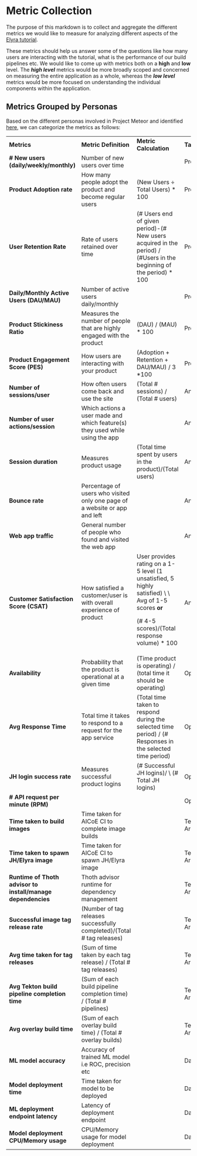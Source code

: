 # Metric Collection

The purpose of this markdown is to collect and aggregate the different metrics we would like to measure for analyzing different aspects of the [Elyra tutorial](https://github.com/AICoE/elyra-aidevsecops-tutorial).

These metrics should help us answer some of the questions like how many users are interacting with the tutorial, what is the performance of our build pipelines etc. We would like to come up with metrics both on a **high** and **low** level. The **_high level_** metrics would be more broadly scoped and concerned on measuring the entire application as a whole, whereas the **_low level_** metrics would be more focused on understanding the individual components within the application.

## Metrics Grouped by Personas

Based on the different personas involved in Project Meteor and identified [here](https://github.com/AICoE/meteor/blob/main/docs/personas.md), we can categorize the metrics as follows:

<table>
  <tr>
   <td><strong>Metrics</strong>
   </td>
   <td><strong>Metric Definition</strong>
   </td>
   <td><strong>Metric Calculation</strong>
   </td>
   <td><strong>Targeted Persona</strong>
   </td>
   <td><strong>Data Source</strong>
   </td>
  </tr>
  <tr>
   <td><strong># New users (daily/weekly/monthly)</strong>
   </td>
   <td>Number of new users over time
   </td>
   <td>
   </td>
   <td>Product Owner
   </td>
   <td>Google Analytics
   </td>
  </tr>
  <tr>
   <td><strong>Product Adoption rate
</strong>
   </td>
   <td>How many people adopt the product and become regular users
   </td>
   <td>(New Users ÷ Total Users) * 100
   </td>
   <td>Product Owner
   </td>
   <td>
   </td>
  </tr>
  <tr>
   <td><strong>User Retention Rate</strong>
   </td>
   <td>Rate of users retained over time
   </td>
   <td>(# Users end of given period)-(# New users acquired in the period) / (#Users in the beginning of the period) * 100
   </td>
   <td>Product Owner
   </td>
   <td>
   </td>
  </tr>
  <tr>
   <td><strong>Daily/Monthly Active Users (DAU/MAU)</strong>
   </td>
   <td>Number of active users daily/monthly
   </td>
   <td>
   </td>
   <td>Product Owner
   </td>
   <td>Google Analytics
   </td>
  </tr>
  <tr>
   <td><strong>Product Stickiness Ratio</strong>
   </td>
   <td>Measures the number of people that are highly engaged with the product
   </td>
   <td>(DAU) / (MAU) * 100
   </td>
   <td>Product Owner
   </td>
   <td>
   </td>
  </tr>
  <tr>
   <td><strong>Product Engagement Score (PES)</strong>
   </td>
   <td>How users are interacting with your product
   </td>
   <td>(Adoption + Retention + DAU/MAU) / 3 *100
   </td>
   <td>Product Owner
   </td>
   <td>
   </td>
  </tr>
  <tr>
   <td><strong>Number of sessions/user</strong>
   </td>
   <td>How often users come back and use the site
   </td>
   <td>(Total # sessions) / (Total # users)
   </td>
   <td>Analyst
   </td>
   <td>Google Analytics
   </td>
  </tr>
  <tr>
   <td><strong>Number of user actions/session</strong>
   </td>
   <td>Which actions a user made and which feature(s) they used while using the app
   </td>
   <td>
   </td>
   <td>Analyst
   </td>
   <td>Google Analytics
   </td>
  </tr>
  <tr>
   <td><strong>Session duration</strong>
   </td>
   <td>Measures product usage
   </td>
   <td>(Total time spent by users in the product)/(Total users)
   </td>
   <td>Analyst
   </td>
   <td>Google Analytics
   </td>
  </tr>
  <tr>
   <td><strong>Bounce rate</strong>
   </td>
   <td>Percentage of users who visited only one page of a website or app and left
   </td>
   <td>
   </td>
   <td>Analyst
   </td>
   <td>Google Analytics
   </td>
  </tr>
  <tr>
   <td><strong>Web app traffic</strong>
   </td>
   <td>General number of people who found and visited the web app
   </td>
   <td>
   </td>
   <td>Analyst
   </td>
   <td>Google Analytics
   </td>
  </tr>
  <tr>
   <td><strong>Customer Satisfaction Score (CSAT)</strong>
   </td>
   <td>How satisfied a customer/user is with overall experience of product
   </td>
   <td>User provides rating on a 1-5 level (1 unsatisfied, 5 highly satisfied) \
 \
Avg of 1-5 scores <strong>or</strong>
<p>
(# 4-5 scores)/(Total response volume) * 100
   </td>
   <td>Analyst
   </td>
   <td>Feedback Survey
   </td>
  </tr>
  <tr>
   <td><strong>Availability</strong>
   </td>
   <td>Probability that the product is operational at a given time
   </td>
   <td>(Time product is operating) / (total time it should be operating)
   </td>
   <td>Operations
   </td>
   <td>Prometheus
   </td>
  </tr>
  <tr>
   <td><strong>Avg Response Time</strong>
   </td>
   <td>Total time it takes to respond to a request for the app service
   </td>
   <td>(Total time taken to respond during the selected time period) / (# Responses in the selected time period)
   </td>
   <td>Operations
   </td>
   <td>Prometheus
   </td>
  </tr>
  <tr>
   <td><strong>JH login success rate</strong>
   </td>
   <td>Measures successful product logins
   </td>
   <td>(# Successful JH logins)/ \
(# Total JH logins)
   </td>
   <td>Operations
   </td>
   <td>Prometheus
   </td>
  </tr>
  <tr>
   <td><strong># API request per minute (RPM)</strong>
   </td>
   <td>
   </td>
   <td>
   </td>
   <td>Operations
   </td>
   <td>Prometheus
   </td>
  </tr>
  <tr>
   <td><strong>Time taken to build images</strong>
   </td>
   <td>Time taken for AICoE CI to complete image builds
   </td>
   <td>
   </td>
   <td>Technical Architect/Operations
   </td>
   <td>Prometheus
   </td>
  </tr>
  <tr>
   <td><strong>Time taken to spawn JH/Elyra image</strong>
   </td>
   <td>Time taken for AICoE CI to spawn JH/Elyra image
   </td>
   <td>
   </td>
   <td>Technical Architect/Operations
   </td>
   <td>Prometheus
   </td>
  </tr>
  <tr>
   <td><strong>Runtime of Thoth advisor to install/manage dependencies</strong>
   </td>
   <td>Thoth advisor runtime for dependency management
   </td>
   <td>
   </td>
   <td>Technical Architect/Operations
   </td>
   <td>Prometheus
   </td>
  </tr>
  <tr>
   <td><strong>Successful image tag release rate</strong>
   </td>
   <td>(Number of tag releases successfully completed)/(Total # tag releases)
   </td>
   <td>
   </td>
   <td>Technical Architect/Operations
   </td>
   <td>Prometheus
   </td>
  </tr>
  <tr>
   <td><strong>Avg time taken for tag releases</strong>
   </td>
   <td>(Sum of time taken by each tag release) / (Total # tag releases)
   </td>
   <td>
   </td>
   <td>Technical Architect/Operations
   </td>
   <td>Prometheus
   </td>
  </tr>
  <tr>
   <td><strong>Avg Tekton build pipeline completion time</strong>
   </td>
   <td>(Sum of each build pipeline completion time) / (Total # pipelines)
   </td>
   <td>
   </td>
   <td>Technical Architect/Operations
   </td>
   <td>Prometheus
   </td>
  </tr>
  <tr>
   <td><strong>Avg overlay build time</strong>
   </td>
   <td>(Sum of each overlay build time) / (Total # overlay builds)
   </td>
   <td>
   </td>
   <td>Technical Architect/Operations
   </td>
   <td>Prometheus
   </td>
  </tr>
  <tr>
   <td><strong>ML model accuracy</strong>
   </td>
   <td>Accuracy of trained ML model i.e ROC, precision etc
   </td>
   <td>
   </td>
   <td>Data Scientist
   </td>
   <td>TBD
   </td>
  </tr>
  <tr>
   <td><strong>Model deployment time</strong>
   </td>
   <td>Time taken for model to be deployed
   </td>
   <td>
   </td>
   <td>Data Scientist
   </td>
   <td>TBD
   </td>
  </tr>
  <tr>
   <td><strong>ML deployment endpoint latency</strong>
   </td>
   <td>Latency of deployment endpoint
   </td>
   <td>
   </td>
   <td>Data Scientist
   </td>
   <td>TBD
   </td>
  </tr>
  <tr>
   <td><strong>Model deployment CPU/Memory usage </strong>
   </td>
   <td>CPU/Memory usage for model deployment
   </td>
   <td>
   </td>
   <td>Data Scientist
   </td>
   <td>TBD
   </td>
  </tr>
</table>
